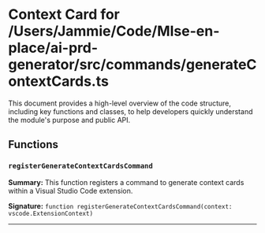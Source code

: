 # Context Card for /Users/Jammie/Code/MIse-en-place/ai-prd-generator/src/commands/generateContextCards.ts

This document provides a high-level overview of the code structure, including key functions and classes, to help developers quickly understand the module's purpose and public API.

## Functions

### `registerGenerateContextCardsCommand`

**Summary:** This function registers a command to generate context cards within a Visual Studio Code extension.

**Signature:** `function registerGenerateContextCardsCommand(context: vscode.ExtensionContext)`

---
